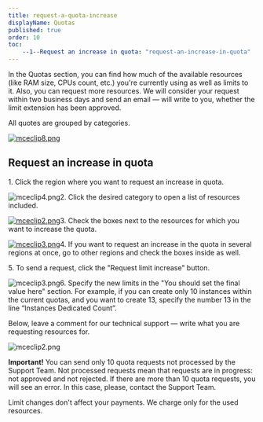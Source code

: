 ```yaml
---
title: request-a-quota-increase
displayName: Quotas
published: true
order: 10
toc:
    --1--Request an increase in quota: "request-an-increase-in-quota"
---
```

In the Quotas section, you can find how much of the available resources (like RAM size, CPUs count, etc.) you're currently using as well as limits to it. Also, you can request more resources. We will consider your request within two business days and send an email — will write to you, whether the limit extension has been approved.

All quotes are grouped by categories.

[<img src="https://support.gcore.com/hc/article_attachments/4404707915665/mceclip8.png" alt="mceclip8.png">](https://support.gcorelabs.com/hc/article_attachments/4404707915665/mceclip8.png)

Request an increase in quota
----------------------------

1\. Click the region where you want to request an increase in quota.

<img src="https://support.gcore.com/hc/article_attachments/5283287048337/mceclip4.png" alt="mceclip4.png">2\. Click the desired category to open a list of resources included.

[<img src="https://support.gcore.com/hc/article_attachments/4404700316433/mceclip2.png" alt="mceclip2.png">](https://support.gcorelabs.com/hc/article_attachments/4404700316433/mceclip2.png)3\. Check the boxes next to the resources for which you want to increase the quota.

[<img src="https://support.gcore.com/hc/article_attachments/4404707761681/mceclip3.png" alt="mceclip3.png">](https://support.gcorelabs.com/hc/article_attachments/4404707761681/mceclip3.png)4\. If you want to request an increase in the quota in several regions at once, go to other regions and check the boxes inside as well.

5\. To send a request, click the "Request limit increase" button.

<img src="https://support.gcore.com/hc/article_attachments/5283293430417/mceclip3.png" alt="mceclip3.png">6\. Specify the new limits in the "You should set the final value here" section. For example, if you can create only 10 instances within the current quotas, and you want to create 13, specify the number 13 in the line “Instances Dedicated Count”.

Below, leave a comment for our technical support — write what you are requesting resources for.

<img src="https://support.gcore.com/hc/article_attachments/5283254132241/mceclip2.png" alt="mceclip2.png">

**Important!** You can send only 10 quota requests not processed by the Support Team. Not processed requests mean that requests are in progress: not approved and not rejected. If there are more than 10 quota requests, you will see an error. In this case, please, contact the Support Team. 

Limit changes don't affect your payments. We charge only for the used resources.